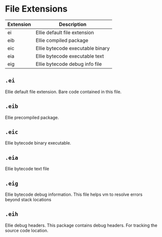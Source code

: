 # File Extensions

| Extension | Description                      |
| --------- | -------------------------------- |
| ei        | Ellie default file extension     |
| eib       | Ellie compiled package           |
| eic       | Ellie bytecode executable binary |
| eia       | Ellie bytecode executable text   |
| eig       | Ellie bytecode debug info file   |

## `.ei`
Ellie default file extension. Bare code contained in this file.

## `.eib`
Ellie precompiled package.

## `.eic`
Ellie bytecode binary executable.

## `.eia`
Ellie bytecode text file

## `.eig`
Ellie bytecode debug information. This file helps vm to resolve errors beyond stack locations

## `.eih`
Ellie debug headers. This package contains debug headers. For tracking the source code location.